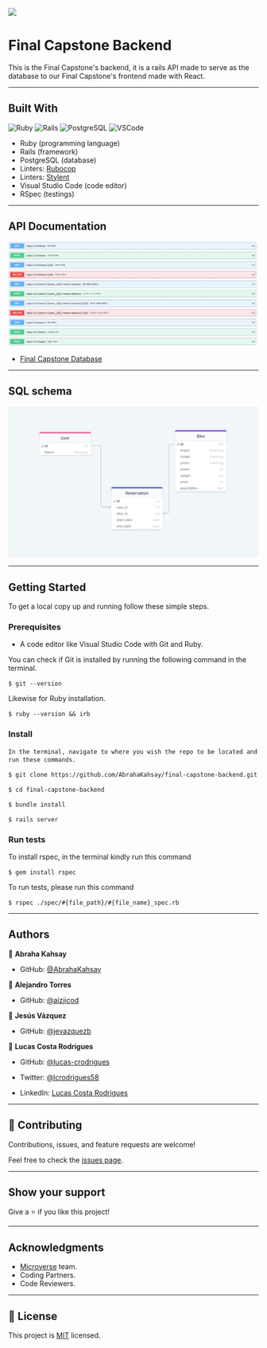 ![](https://img.shields.io/badge/Microverse-blueviolet)
# Final Capstone Backend
 This is the Final Capstone's backend, it is a rails API made to serve as the database to our Final Capstone's frontend made with React.
<hr>

## Built With
![Ruby](https://img.shields.io/badge/ruby-%23CC342D.svg?style=for-the-badge&logo=ruby&logoColor=white) ![Rails](https://img.shields.io/badge/rails-%23CC0000.svg?style=for-the-badge&logo=ruby-on-rails&logoColor=white) ![PostgreSQL](https://img.shields.io/badge/PostgreSQL-316192?style=for-the-badge&logo=postgresql&logoColor=white) ![VSCode](https://img.shields.io/badge/VSCode-0078D4?style=for-the-badge&logo=visual%20studio%20code&logoColor=white)
-  Ruby (programming language)
-  Rails (framework)
-  PostgreSQL (database)
-  Linters: [Rubocop](https://rubocop.org/)
-  Linters: [Stylent](https://stylelint.io/)
-  Visual Studio Code (code editor)
-  RSpec (testings) 
<hr>

 ## API Documentation
 ![](./API.JPG)

- [Final Capstone Database](#)
<hr>

 ## SQL schema
 ![](./schema.JPG)

<hr>

## Getting Started

To get a local copy up and running follow these simple steps.

### Prerequisites

-  A code editor like Visual Studio Code with Git and Ruby.

You can check if Git is installed by running the following command in the terminal.
```
$ git --version
```

Likewise for Ruby installation.
```
$ ruby --version && irb
```

### Install

    In the terminal, navigate to where you wish the repo to be located and run these commands.

```
$ git clone https://github.com/AbrahaKahsay/final-capstone-backend.git
```
```
$ cd final-capstone-backend
```
```
$ bundle install
```
```
$ rails server
```

### Run tests

To install rspec, in the terminal kindly run this command

```
$ gem install rspec
```

To run tests, please run this command

```
$ rspec ./spec/#{file_path}/#{file_name}_spec.rb
```
<hr>

## Authors

👤 **Abraha Kahsay**

- GitHub: [@AbrahaKahsay](https://github.com/AbrahaKahsay)

👤 **Alejandro Torres**

- GitHub: [@aizjicod](https://github.com/aizjicod)

👤 **Jesús Vázquez**

- GitHub: [@jevazquezb](https://github.com/jevazquezb)

👤 **Lucas Costa Rodrigues**

- GitHub: [@lucas-crodrigues](https://github.com/lucas-crodrigues)

- Twitter: [@lcrodrigues58](https://twitter.com/lcrodrigues58)

- LinkedIn: [Lucas Costa Rodrigues](https://www.linkedin.com/in/lucascostarodrigues/)
<hr>

## 🤝 Contributing

Contributions, issues, and feature requests are welcome!

Feel free to check the [issues page](../../issues/).
<hr>

## Show your support
Give a ⭐️ if you like this project!
<hr>

## Acknowledgments

- [Microverse](https://github.com/microverseinc) team.
- Coding Partners.
- Code Reviewers.
<hr>

## 📝 License

This project is [MIT](./LICENSE) licensed.
